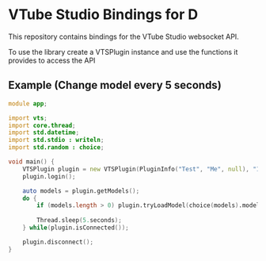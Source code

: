 # VTube Studio Bindings for D

This repository contains bindings for the VTube Studio websocket API.

To use the library create a VTSPlugin instance and use the functions it provides to access the API


## Example (Change model every 5 seconds)
```d
module app;

import vts;
import core.thread;
import std.datetime;
import std.stdio : writeln;
import std.random : choice;

void main() {
    VTSPlugin plugin = new VTSPlugin(PluginInfo("Test", "Me", null), "127.0.0.1");
    plugin.login();

    auto models = plugin.getModels();
    do {
        if (models.length > 0) plugin.tryLoadModel(choice(models).modelId);
        
        Thread.sleep(5.seconds);
    } while(plugin.isConnected());

    plugin.disconnect();
}
```